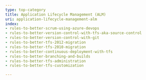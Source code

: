 ```yaml
---
type: top-category
title: Application Lifecycle Management (ALM)
uri: application-lifecycle-management-alm
index:
- rules-to-better-scrum-using-azure-devops
- rules-to-better-version-control-with-tfs-aka-source-control
- rules-to-better-version-control-with-git
- rules-to-better-tfs-2012-migration
- rules-to-better-tfs-2010-migration
- rules-to-better-continuous-deployment-with-tfs
- rules-to-better-branching-and-builds
- rules-to-better-tfs-administration
- rules-to-better-tfs-customization

---
```



